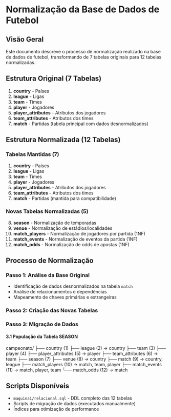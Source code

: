# Normalização da Base de Dados de Futebol

## Visão Geral

Este documento descreve o processo de normalização realizado na base de dados de futebol, transformando de 7 tabelas originais para 12 tabelas normalizadas.

## Estrutura Original (7 Tabelas)

1. **country** - Países
2. **league** - Ligas  
3. **team** - Times
4. **player** - Jogadores
5. **player_attributes** - Atributos dos jogadores
6. **team_attributes** - Atributos dos times
7. **match** - Partidas (tabela principal com dados desnormalizados)

## Estrutura Normalizada (12 Tabelas)

### Tabelas Mantidas (7)
1. **country** - Países
2. **league** - Ligas
3. **team** - Times
4. **player** - Jogadores
5. **player_attributes** - Atributos dos jogadores
6. **team_attributes** - Atributos dos times
7. **match** - Partidas (mantida para compatibilidade)

### Novas Tabelas Normalizadas (5)
8. **season** - Normalização de temporadas
9. **venue** - Normalização de estádios/localidades
10. **match_players** - Normalização de jogadores por partida (1NF)
11. **match_events** - Normalização de eventos da partida (1NF)
12. **match_odds** - Normalização de odds de apostas (1NF)

## Processo de Normalização

### Passo 1: Análise da Base Original
- Identificação de dados desnormalizados na tabela `match`
- Análise de relacionamentos e dependências
- Mapeamento de chaves primárias e estrangeiras

### Passo 2: Criação das Novas Tabelas

### Passo 3: Migração de Dados

#### 3.1 População da Tabela SEASON

campeonato/
├── country (1)
├── league (2) → country
├── team (3)
├── player (4)
├── player_attributes (5) → player
├── team_attributes (6) → team
├── season (7)
├── venue (8) → country
├── match (9) → country, league
├── match_players (10) → match, team, player
├── match_events (11) → match, player, team
└── match_odds (12) → match

## Scripts Disponíveis

- `maquina1/relacional.sql` - DDL completo das 12 tabelas
- Scripts de migração de dados (executados manualmente)
- Índices para otimização de performance